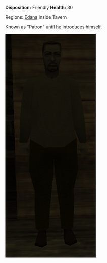 **Disposition:** Friendly
**Health:** 30

Regions:
	[Edana](../../Regions/Edana.md)
		Inside Tavern

Known as "Patron" until he introduces himself.

![](../../articleassets/npc/npc-sumdale.png)
